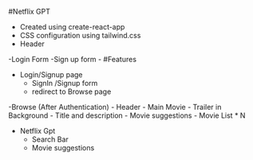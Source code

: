 #Netflix GPT

- Created using create-react-app
- CSS configuration using tailwind.css 
- Header


-Login Form
-Sign up form
    -
#Features

- Login/Signup page
    - SignIn /Signup form
    - redirect to Browse page

-Browse (After Authentication)
    - Header
    - Main Movie
        - Trailer in Background
        - Title and description
        - Movie suggestions
            - Movie List * N
            
- Netflix Gpt
    - Search Bar 
    - Movie suggestions 